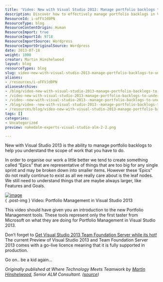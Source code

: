 ```yaml
---
title: 'Video: New with Visual Studio 2013: Manage portfolio backlogs to understand the scope of work'
description: Discover how to effectively manage portfolio backlogs in Visual Studio 2013 to enhance your project scope understanding. Watch the video for insights!
ResourceId: i-oFFVJd0PN
ResourceType: blog
ResourceContentOrigin: Human
ResourceImport: true
ResourceImportId: 9718
ResourceImportSource: Wordpress
ResourceImportOriginalSource: Wordpress
date: 2013-07-18
weight: 1000
creator: Martin Hinshelwood
layout: blog
resourceTypes: blog
slug: video-new-with-visual-studio-2013-manage-portfolio-backlogs-to-understand-the-scope-of-work
aliases:
- /resources/i-oFFVJd0PN
aliasesArchive:
- /blog/video-new-with-visual-studio-2013-manage-portfolio-backlogs-to-understand-the-scope-of-work
- /video-new-with-visual-studio-2013-manage-portfolio-backlogs-to-understand-the-scope-of-work
- /video--new-with-visual-studio-2013--manage-portfolio-backlogs-to-understand-the-scope-of-work
- /blog/video--new-with-visual-studio-2013--manage-portfolio-backlogs-to-understand-the-scope-of-work
- /resources/blog/video-new-with-visual-studio-2013-manage-portfolio-backlogs-to-understand-the-scope-of-work
tags: []
categories:
- Uncategorized
preview: nakedalm-experts-visual-studio-alm-2-2.png

---
```

New with Visual Studio 2013 is the ability to manage portfolio backlogs to help you understand the scope of work that you have to do.

In order to organise our work a little better we tend to create something called “Epics” that are representative of things that are too big for any single sprint and may be broken down into smaller items. However these ‘Epics” do not really continue to exist as all we really care about is the leaf nodes. We still need to understand things that are maybe always larger, like Features and Goals.

[![image](images/2013-Agile-Portfolio-Management-101-play-1-1.png "image")](http://www.screencast.com/t/T6oadOD4AJbh)  
{ .post-img }
Video: Portfolio Management in Visual Studio 2013

This video should have given you an introduction to the new Portfolio Management tools. These tools represent only the first taster from Microsoft on what they are doing for Portfolio Management in Visual Studio 2013.

Don’t forget to [Get Visual Studio 2013 Team Foundation Server while its hot!](http://nkdagility.com/get-visual-studio-2013-team-foundation-server-while-its-hot/) The current Preview of Visual Studio 2013 and Team Foundation Server 2013 comes with a go-live licence meaning that it is fully supported in production.

Go on.. be a kid again…

_Originally published at Where Technology Meets Teamwork by [Martin Hinshelwood](http://nkdagility.com/about), Senior ALM Consultant. ([source](http://blog.nwcadence.com/video-new-with-visual-studio-2013-manage-project-portfolios-to-understand-the-scope-of-work/))_
